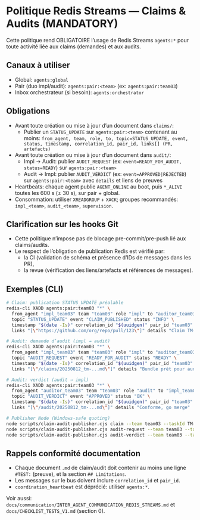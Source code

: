 # Politique Redis Streams — Claims & Audits (MANDATORY)

Cette politique rend OBLIGATOIRE l’usage de Redis Streams `agents:*` pour toute activité liée aux claims (demandes) et aux audits.

## Canaux à utiliser
- Global: `agents:global`
- Pair (duo impl/audit): `agents:pair:<team>` (ex: `agents:pair:team03`)
- Inbox orchestrateur (si besoin): `agents:orchestrator`

## Obligations
- Avant toute création ou mise à jour d’un document dans `claims/`:
  - Publier un `STATUS_UPDATE` sur `agents:pair:<team>` contenant au moins: `from_agent, team, role, to, topic=STATUS_UPDATE, event, status, timestamp, correlation_id, pair_id, links[] (PR, artefacts)`
- Avant toute création ou mise à jour d’un document dans `audit/`:
  - Impl → Audit: publier `AUDIT_REQUEST` (ex: `event=READY_FOR_AUDIT, status=READY`) sur `agents:pair:<team>`
  - Audit → Impl: publier `AUDIT_VERDICT` (ex: `event=APPROVED|REJECTED`) sur `agents:pair:<team>` avec `details` et liens de preuves
- Heartbeats: chaque agent publie `AGENT_ONLINE` au boot, puis `*_ALIVE` toutes les 600 s (± 30 s), sur pair + global.
- Consommation: utiliser `XREADGROUP` + `XACK`; groupes recommandés: `impl_<team>`, `audit_<team>`, `supervision`.

## Clarification sur les hooks Git
- Cette politique n’impose pas de blocage pre-commit/pre-push lié aux claims/audits.
- Le respect de l’obligation de publication Redis est vérifié par:
  - la CI (validation de schéma et présence d’IDs de messages dans les PR),
  - la revue (vérification des liens/artefacts et références de messages).

## Exemples (CLI)
```bash
# Claim: publication STATUS_UPDATE préalable
redis-cli XADD agents:pair:team03 "*" \
  from_agent "impl_team03" team "team03" role "impl" to "auditor_team03" \
  topic "STATUS_UPDATE" event "CLAIM_PUBLISHED" status "INFO" \
  timestamp "$(date -Is)" correlation_id "$(uuidgen)" pair_id "team03" \
  links "[\"https://github.com/org/repo/pull/123\"]" details "Claim TM-03 publié"

# Audit: demande d’audit (impl → audit)
redis-cli XADD agents:pair:team03 "*" \
  from_agent "impl_team03" team "team03" role "impl" to "auditor_team03" \
  topic "AUDIT_REQUEST" event "READY_FOR_AUDIT" status "READY" \
  timestamp "$(date -Is)" correlation_id "$(uuidgen)" pair_id "team03" \
  links "[\"/claims/20250812_tm-...md\"]" details "Bundle prêt pour audit"

# Audit: verdict (audit → impl)
redis-cli XADD agents:pair:team03 "*" \
  from_agent "auditor_team03" team "team03" role "audit" to "impl_team03" \
  topic "AUDIT_VERDICT" event "APPROVED" status "OK" \
  timestamp "$(date -Is)" correlation_id "$(uuidgen)" pair_id "team03" \
  links "[\"/audit/20250812_tm-...md\"]" details "Conforme, go merge"

# Publisher Node (Windows-safe quoting)
node scripts/claim-audit-publisher.cjs claim --team team03 --taskId TM-03 --details "Claim publié" --linksJson '["/claims/20250813_x.md]'
node scripts/claim-audit-publisher.cjs audit-request --team team03 --taskId TM-03 --details "Ready" --linksFile links.json
node scripts/claim-audit-publisher.cjs audit-verdict --team team03 --taskId TM-03 --event APPROVED --details "OK" --links https://pr/123
```

## Rappels conformité documentation
- Chaque document `.md` de claim/audit doit contenir au moins une ligne `#TEST:` (preuve), et la section `## Limitations`.
- Les messages sur le bus doivent inclure `correlation_id` et `pair_id`.
- `coordination_heartbeat` est déprécié: utiliser `agents:*`.

Voir aussi: `docs/communication/INTER_AGENT_COMMUNICATION_REDIS_STREAMS.md` et `docs/CHECKLIST_TESTS_V1.md` (section 0).

